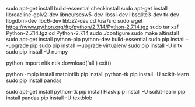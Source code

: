 sudo apt-get install build-essential checkinstall sudo apt-get install libreadline-gplv2-dev libncursesw5-dev libssl-dev libsqlite3-dev tk-dev libgdbm-dev libc6-dev libbz2-dev
cd /usr/src
sudo wget https://www.python.org/ftp/python/2.7.14/Python-2.7.14.tgz
sudo tar xzf Python-2.7.14.tgz
cd Python-2.7.14
sudo ./configure
sudo make altinstall
sudo apt-get install python-pip python-dev build-essential 
sudo pip install --upgrade pip 
sudo pip install --upgrade virtualenv 
sudo pip install -U nltk
sudo pip install -U numpy

python
import nltk
ntlk.download('all')
exit()

python -mpip install matplotlib
pip install python-tk
pip install -U scikit-learn
sudo pip install pandas

sudo apt-get install python-tk
pip install Flask
pip install -U scikit-learn
pip install pandas
pip install -U textblob
